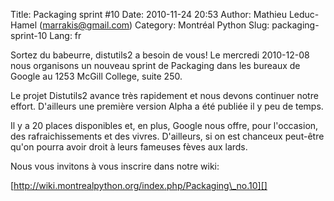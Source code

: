 Title: Packaging sprint #10
Date: 2010-11-24 20:53
Author: Mathieu Leduc-Hamel (marrakis@gmail.com)
Category: Montréal Python
Slug: packaging-sprint-10
Lang: fr

<div>
Sortez du babeurre, distutils2 a besoin de vous! Le mercredi 2010-12-08
nous organisons un nouveau sprint de Packaging dans les bureaux de
Google au 1253 McGill College, suite 250.

Le projet Distutils2 avance très rapidement et nous devons continuer
notre effort. D'ailleurs une première version Alpha a été publiée il y
peu de temps.

Il y a 20 places disponibles et, en plus, Google nous offre, pour
l'occasion, des rafraichissements et des vivres. D'ailleurs, si on est
chanceux peut-être qu'on pourra avoir droit à leurs fameuses fèves aux
lards.

Nous vous invitons à vous inscrire dans notre wiki:

[http://wiki.montrealpython.org/index.php/Packaging\_no.10][]

</div>

  [http://wiki.montrealpython.org/index.php/Packaging\_no.10]: http://wiki.montrealpython.org/index.php/Packaging_no.10
